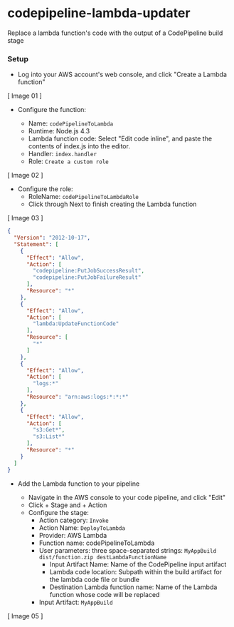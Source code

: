 # codepipeline-lambda-updater

Replace a lambda function's code with the output of a CodePipeline build stage

### Setup

- Log into your AWS account's web console, and click "Create a Lambda function"

[ Image 01 ]

- Configure the function:

  - Name: `codePipelineToLambda`
  - Runtime: Node.js 4.3
  - Lambda function code: Select "Edit code inline", and paste the contents of index.js into the editor.
  - Handler: `index.handler`
  - Role: `Create a custom role`

[ Image 02 ]
  
- Configure the role:
  - RoleName: `codePipelineToLambdaRole`
  - Click through Next to finish creating the Lambda function
  
[ Image 03 ]
  

```json
{
  "Version": "2012-10-17",
  "Statement": [
    {
      "Effect": "Allow",
      "Action": [
        "codepipeline:PutJobSuccessResult",
        "codepipeline:PutJobFailureResult"
      ],
      "Resource": "*"
    },
    {
      "Effect": "Allow",
      "Action": [
        "lambda:UpdateFunctionCode"
      ],
      "Resource": [
        "*"
      ]
    },
    {
      "Effect": "Allow",
      "Action": [
        "logs:*"
      ],
      "Resource": "arn:aws:logs:*:*:*"
    },
    {
      "Effect": "Allow",
      "Action": [
        "s3:Get*",
        "s3:List*"
      ],
      "Resource": "*"
    }
  ]
}
```

- Add the Lambda function to your pipeline

  - Navigate in the AWS console to your code pipeline, and click "Edit"
  - Click + Stage and + Action
  - Configure the stage:
    - Action category: `Invoke`
    - Action Name: `DeployToLambda`
    - Provider: AWS Lambda
    - Function name: codePipelineToLambda
    - User parameters: three space-separated strings: `MyAppBuild dist/function.zip destLambdaFunctionName`
      - Input Artifact Name: Name of the CodePipeline input artifact
      - Lambda code location: Subpath within the build artifact for the lambda code file or bundle
      - Destination Lambda function name: Name of the Lambda function whose code will be replaced
    - Input Artifact: `MyAppBuild`
  
  
[ Image 05 ]
